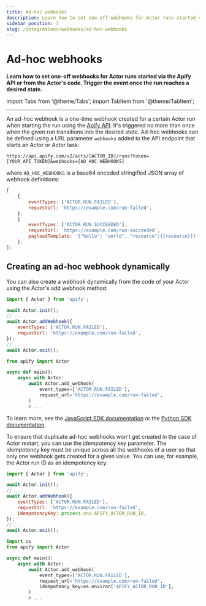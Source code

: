 ```yaml
---
title: Ad-hoc webhooks
description: Learn how to set one-off webhooks for Actor runs started via the Apify API or from the Actor's code. Trigger the event once the run reaches a desired state.
sidebar_position: 3
slug: /integrations/webhooks/ad-hoc-webhooks
---
```


# Ad-hoc webhooks

**Learn how to set one-off webhooks for Actor runs started via the Apify API or from the Actor's code. Trigger the event once the run reaches a desired state.**

import Tabs from '@theme/Tabs';
import TabItem from '@theme/TabItem';

---

An ad-hoc webhook is a one-time webhook created for a certain Actor run when starting the run using the [Apify API](/api/v2). It's triggered no more than once when the given run transitions into the desired state. Ad-hoc webhooks can be defined using a URL parameter `webhooks` added to the API endpoint that starts an Actor or Actor task:

```text
https://api.apify.com/v2/acts/[ACTOR_ID]/runs?token=[YOUR_API_TOKEN]&webhooks=[AD_HOC_WEBHOOKS]
```

where `AD_HOC_WEBHOOKS` is a base64 encoded stringified JSON array of webhook definitions:

```js
[
    {
        eventTypes: ['ACTOR.RUN.FAILED'],
        requestUrl: 'https://example.com/run-failed',
    },
    {
        eventTypes: ['ACTOR.RUN.SUCCEEDED'],
        requestUrl: 'https://example.com/run-succeeded',
        payloadTemplate: '{"hello": "world", "resource":{{resource}}}',
    },
];
```

## Creating an ad-hoc webhook dynamically

You can also create a webhook dynamically from the code of your Actor using the Actor's add webhook method:

<Tabs groupId="main">
<TabItem value="JavaScript" label="JavaScript">

```js
import { Actor } from 'apify';

await Actor.init();
// ...
await Actor.addWebhook({
    eventTypes: ['ACTOR.RUN.FAILED'],
    requestUrl: 'https://example.com/run-failed',
});
// ...
await Actor.exit();
```

</TabItem>
<TabItem value="Python" label="Python">

```python
from apify import Actor

async def main():
    async with Actor:
        await Actor.add_webhook(
            event_types=['ACTOR.RUN.FAILED'],
            request_url='https://example.com/run-failed',
        )
        # ...
```

</TabItem>
</Tabs>

To learn more, see the [JavaScript SDK documentation](/sdk/js/reference/class/Actor#addWebhook) or the [Python SDK documentation](/sdk/python/reference/class/Actor#add_webhook).

To ensure that duplicate ad-hoc webhooks won't get created in the case of Actor restart, you can use the idempotency key parameter. The idempotency key must be unique across all the webhooks of a user so that only one webhook gets created for a given value. You can use, for example, the Actor run ID as an idempotency key:

<Tabs groupId="main">
<TabItem value="JavaScript" label="JavaScript">

```js
import { Actor } from 'apify';

await Actor.init();
// ...
await Actor.addWebhook({
    eventTypes: ['ACTOR.RUN.FAILED'],
    requestUrl: 'https://example.com/run-failed',
    idempotencyKey: process.env.APIFY_ACTOR_RUN_ID,
});
// ...
await Actor.exit();
```

</TabItem>
<TabItem value="Python" label="Python">

```python
import os
from apify import Actor

async def main():
    async with Actor:
        await Actor.add_webhook(
            event_types=['ACTOR.RUN.FAILED'],
            request_url='https://example.com/run-failed',
            idempotency_key=os.environ['APIFY_ACTOR_RUN_ID'],
        )
        # ...
```

</TabItem>
</Tabs>
